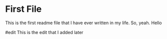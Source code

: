 # First File

This is the first readme file that I have ever written in my life. So, yeah. Hello


#edit
This is the edit that I added later
